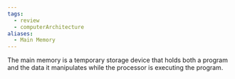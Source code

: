 ```yaml
---
tags:
  - review
  - computerArchitecture
aliases:
  - Main Memory
---
```


The main memory is a temporary storage device that holds both a program and the data it manipulates while the processor is executing the program.